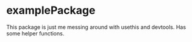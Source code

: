 # examplePackage
This package is just me messing around with usethis and devtools. Has some helper functions.
